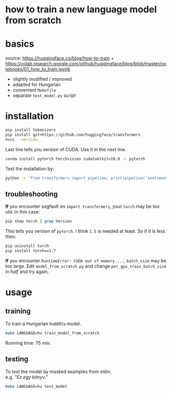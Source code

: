 # how to train a new language model from scratch

# basics

source: https://huggingface.co/blog/how-to-train + https://colab.research.google.com/github/huggingface/blog/blob/master/notebooks/01_how_to_train.ipynb

* slightly modified / improved
* adapted for Hungarian
* convenient `Makefile`
* separate `test_model.py` script

# installation

```bash
pip install tokenizers
pip install git+https://github.com/huggingface/transformers
nvcc --version
```

Last line tells you version of CUDA. Use it in the next line.

```bash
conda install pytorch torchvision cudatoolkit=10.0 -c pytorch
```

Test the installation by:

```bash
python -c "from transformers import pipeline; print(pipeline('sentiment-analysis')('we love you'))"
```

## troubleshooting

__If__ you encounter segfault on `import transformers`,
your `torch` may be too old. In this case:

```bash
pip show torch | grep Version
```

This tells you version of `pytorch`.
I think `1.5` is needed at least.
So if it is less then:

```bash
pip uninstall torch
pip install torch==1.7
```

__If__ you encounter `RuntimeError: CUDA out of memory....`,
`batch_size` may be too large.
Edit `model_from_scratch.py` and
change `per_gpu_train_batch_size` in _half_ and try again.

# usage

## training

To train a Hungarian `RoBERTa` model.

```bash
make LANGUAGE=hu train_model_from_scratch
```

Running time: 75 min.

## testing

To test the model by masked examples from stdin,\
e.g. _"Ez egy <mask> könyv."_

```bash
make LANGUAGE=hu test_model
```

